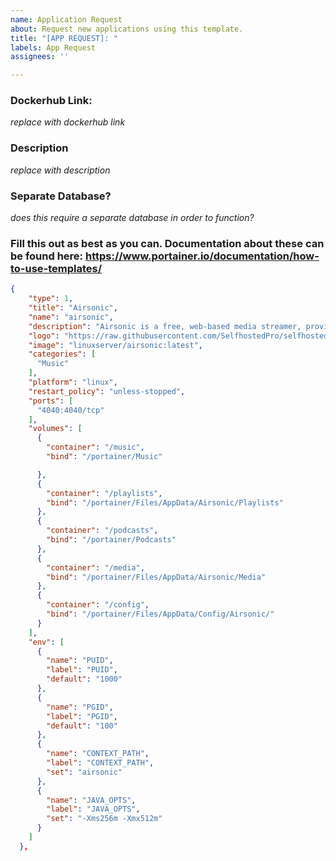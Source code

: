 ```yaml
---
name: Application Request
about: Request new applications using this template.
title: "[APP REQUEST]: "
labels: App Request
assignees: ''

---
```


### Dockerhub Link: ###
*replace with dockerhub link*

### Description ###
*replace with description*

### Separate Database? ###
*does this require a separate database in order to function?*

### Fill this out as best as you can. Documentation about these can be found here: https://www.portainer.io/documentation/how-to-use-templates/

```json
{
    "type": 1,
    "title": "Airsonic",
    "name": "airsonic",
    "description": "Airsonic is a free, web-based media streamer, providing ubiqutious access to your music. Use it to share your music with friends, or to listen to your own music while at work. You can stream to multiple players simultaneously, for instance to one player in your kitchen and another in your living room.",
    "logo": "https://raw.githubusercontent.com/SelfhostedPro/selfhosted_templates/master/Images/airsonic-logo.png",
    "image": "linuxserver/airsonic:latest",
    "categories": [
      "Music"
    ],
    "platform": "linux",
    "restart_policy": "unless-stopped",
    "ports": [
      "4040:4040/tcp"
    ],
    "volumes": [
      {
        "container": "/music",
        "bind": "/portainer/Music"

      },
      {
        "container": "/playlists",
        "bind": "/portainer/Files/AppData/Airsonic/Playlists"
      },
      {
        "container": "/podcasts",
        "bind": "/portainer/Podcasts"
      },
      {
        "container": "/media",
        "bind": "/portainer/Files/AppData/Airsonic/Media"
      },
      {
        "container": "/config",
        "bind": "/portainer/Files/AppData/Config/Airsonic/"
      }
    ],
    "env": [
      {
        "name": "PUID",
        "label": "PUID",
        "default": "1000"
      },
      {
        "name": "PGID",
        "label": "PGID",
        "default": "100"
      },
      {
        "name": "CONTEXT_PATH",
        "label": "CONTEXT_PATH",
        "set": "airsonic"
      },
      {
        "name": "JAVA_OPTS",
        "label": "JAVA_OPTS",
        "set": "-Xms256m -Xmx512m"
      }
    ]
  },
```
